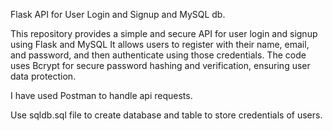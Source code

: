 Flask API for User Login and Signup and MySQL db.

This repository provides a simple and secure API for user login and signup using Flask and MySQL It allows users to register with their name, email, and password, and then authenticate using those credentials. 
The code uses Bcrypt for secure password hashing and verification, ensuring user data protection. 

I have used Postman to handle api requests.

Use sqldb.sql file to create database and table to store credentials of users.

